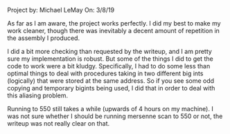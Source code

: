 Project by: Michael LeMay
On: 3/8/19

As far as I am aware, the project works perfectly. I did my best to make
my work cleaner, though there was inevitably a decent amount of repetition
in the assembly I produced.

I did a bit more checking than requested by the writeup, and I am pretty sure
my implementation is robust. But some of the things I did to get the code to
work were a bit kludgy. Specifically, I had to do some less than optimal things
to deal with procedures taking in two different big ints (logically) that were
stored at the same address. So if you see some odd copying and temporary
bigints being used, I did that in order to deal with this aliasing problem.

Running to 550 still takes a while (upwards of 4 hours on my machine). I was
not sure whether I should be running mersenne scan to 550 or not, the writeup
was not really clear on that.

